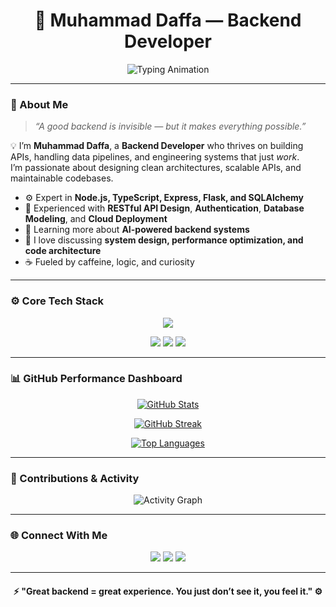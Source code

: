 <!-- ⚡️ Powerful GitHub Profile by Muhammad Daffa -->

<h1 align="center">🚀 Muhammad Daffa — Backend Developer</h1>

<p align="center">
  <img src="https://readme-typing-svg.herokuapp.com?font=JetBrains+Mono&weight=700&size=22&duration=2800&pause=800&color=00BFFF&center=true&vCenter=true&width=600&lines=Building+Reliable+Backends+⚙️;Designing+Scalable+APIs+🚀;Crafting+Logic+That+Empowers+Systems+💡;Turning+Ideas+Into+Automation+🤖" alt="Typing Animation" />
</p>

---

### 🧠 About Me

> *“A good backend is invisible — but it makes everything possible.”*

💡 I’m **Muhammad Daffa**, a **Backend Developer** who thrives on building APIs, handling data pipelines, and engineering systems that just *work*.  
I’m passionate about designing clean architectures, scalable APIs, and maintainable codebases.  

- ⚙️ Expert in **Node.js, TypeScript, Express, Flask, and SQLAlchemy**  
- 🧩 Experienced with **RESTful API Design**, **Authentication**, **Database Modeling**, and **Cloud Deployment**  
- 🧠 Learning more about **AI-powered backend systems**  
- 💬 I love discussing **system design, performance optimization, and code architecture**  
- ☕ Fueled by caffeine, logic, and curiosity  

---

### ⚙️ Core Tech Stack

<p align="center">
  <img src="https://skillicons.dev/icons?i=ts,nodejs,express,python,flask,prisma,mysql,mongodb,redis,linux,docker,postman,vscode" />
</p>

<p align="center">
  <img src="https://img.shields.io/badge/-RESTful%20API%20Design-%23007ACC?style=for-the-badge" />
  <img src="https://img.shields.io/badge/-Clean%20Architecture-%2300C3FF?style=for-the-badge" />
  <img src="https://img.shields.io/badge/-System%20Design-%2312100E?style=for-the-badge" />
</p>

---

### 📊 GitHub Performance Dashboard

<p align="center">
  <a href="https://github.com/muhammaddffa">
    <img src="https://github-readme-stats.vercel.app/api?username=muhammaddffa&show_icons=true&theme=react&hide_border=true&bg_color=0D1117&title_color=00BFFF&icon_color=00BFFF" alt="GitHub Stats" />
  </a>
</p>

<p align="center">
  <a href="https://github.com/muhammaddffa">
    <img src="https://github-readme-streak-stats.herokuapp.com/?user=muhammaddffa&theme=react&hide_border=true&background=0D1117&stroke=00BFFF&ring=00BFFF&fire=00BFFF" alt="GitHub Streak" />
  </a>
</p>

<p align="center">
  <a href="https://github.com/muhammaddffa">
    <img src="https://github-readme-stats.vercel.app/api/top-langs/?username=muhammaddffa&layout=compact&theme=react&hide_border=true&bg_color=0D1117&title_color=00BFFF" alt="Top Languages" />
  </a>
</p>

---

### 🧠 Contributions & Activity

<p align="center">
  <img src="https://github-readme-activity-graph.vercel.app/graph?username=muhammaddffa&theme=react-dark&hide_border=true&area=true" alt="Activity Graph" />
</p>

---

### 🌐 Connect With Me

<p align="center">
  <a href="https://www.linkedin.com/in/daffa13/"><img src="https://img.shields.io/badge/LinkedIn-%230A66C2.svg?&style=for-the-badge&logo=linkedin&logoColor=white" /></a>
  <a href="https://instagram.com/muhm_dffa"><img src="https://img.shields.io/badge/Instagram-%23E4405F.svg?&style=for-the-badge&logo=instagram&logoColor=white" /></a>
  <a href="https://website-profile.netlify.app"><img src="https://img.shields.io/badge/Portfolio-%2312100E.svg?&style=for-the-badge&logo=netlify&logoColor=white" /></a>
</p>

---

<h4 align="center">⚡ "Great backend = great experience. You just don’t see it, you feel it." ⚙️</h4>
